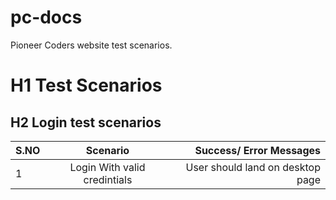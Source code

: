 # pc-docs

Pioneer Coders website test scenarios.

# H1 Test Scenarios

## H2 Login test scenarios
  
| S.NO | Scenario                 | Success/ Error Messages  |
| ---- |:-------------:| -----:|
| 1    | Login With valid credintials | User should land on desktop page |




